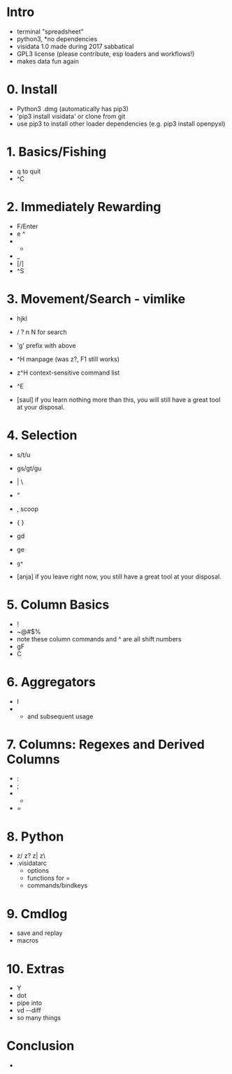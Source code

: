 # Intro
   - terminal "spreadsheet"
   - python3, \*no dependencies
   - visidata 1.0 made during 2017 sabbatical
   - GPL3 license (please contribute, esp loaders and workflows!)
   - makes data fun again

# 0. Install
   - Python3 .dmg (automatically has pip3)
   - 'pip3 install visidata' or clone from git
   - use pip3 to install other loader dependencies (e.g. pip3 install openpyxl)

# 1. Basics/Fishing
   - q to quit
   - ^C

# 2. Immediately Rewarding
   - F/Enter
   - e   ^
   - -
   - _
   - [/]
   - ^S

# 3. Movement/Search - vimlike
   - hjkl
   - / ? n N for search
   - 'g' prefix with above

   - ^H   manpage (was z?, F1 still works)
   - z^H  context-sensitive command list
   - ^E

- [saul] if you learn nothing more than this, you will still have a great tool at your disposal.

# 4. Selection
   - s/t/u
   - gs/gt/gu
   - | \
   - "
   - ,  scoop
   - { }
   - gd
   - ge
   - `g*`

- [anja] if you leave right now, you still have a great tool at your disposal.

# 5. Column Basics
   - !
   - ~@#$%
   - note these column commands and ^ are all shift numbers
   - gF
   - C

# 6. Aggregators
   - I
   - + and subsequent usage

# 7. Columns: Regexes and Derived Columns
   - :
   - ;
   - *
   - =

# 8. Python
   - z/ z? z| z\
   - .visidatarc
     - options
     - functions for =
     - commands/bindkeys

# 9. Cmdlog
   - save and replay
   - macros

# 10. Extras
   - Y
   - dot
   - pipe into
   - vd --diff
   - so many things

# Conclusion
   - 
